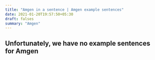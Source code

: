 ```yaml
---
title: "Amgen in a sentence | Amgen example sentences"
date: 2021-01-20T19:57:50+05:30
draft: falses
summary: "Amgen"
---
```

## Unfortunately, we have no example sentences for Amgen                 
